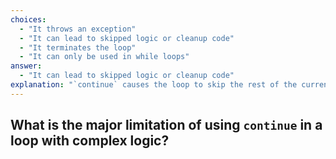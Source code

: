 ```yaml
---
choices:
  - "It throws an exception"
  - "It can lead to skipped logic or cleanup code"
  - "It terminates the loop"
  - "It can only be used in while loops"
answer:
  - "It can lead to skipped logic or cleanup code"
explanation: "`continue` causes the loop to skip the rest of the current iteration, which may bypass essential logic such as updates, cleanups, or logging, making code harder to follow and maintain."
---
```


## What is the major limitation of using `continue` in a loop with complex logic?
